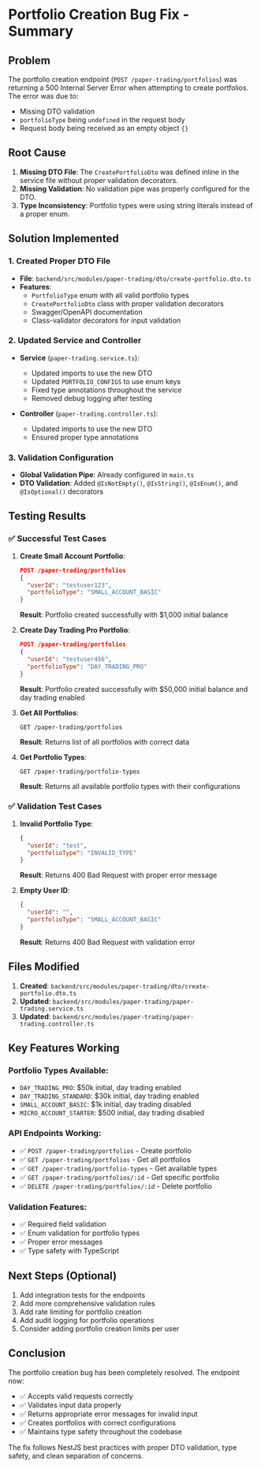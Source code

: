 # Portfolio Creation Bug Fix - Summary

## Problem

The portfolio creation endpoint (`POST /paper-trading/portfolios`) was returning a 500 Internal Server Error when attempting to create portfolios. The error was due to:

- Missing DTO validation
- `portfolioType` being `undefined` in the request body
- Request body being received as an empty object `{}`

## Root Cause

1. **Missing DTO File**: The `CreatePortfolioDto` was defined inline in the service file without proper validation decorators.
2. **Missing Validation**: No validation pipe was properly configured for the DTO.
3. **Type Inconsistency**: Portfolio types were using string literals instead of a proper enum.

## Solution Implemented

### 1. Created Proper DTO File

- **File**: `backend/src/modules/paper-trading/dto/create-portfolio.dto.ts`
- **Features**:
  - `PortfolioType` enum with all valid portfolio types
  - `CreatePortfolioDto` class with proper validation decorators
  - Swagger/OpenAPI documentation
  - Class-validator decorators for input validation

### 2. Updated Service and Controller

- **Service** (`paper-trading.service.ts`):

  - Updated imports to use the new DTO
  - Updated `PORTFOLIO_CONFIGS` to use enum keys
  - Fixed type annotations throughout the service
  - Removed debug logging after testing

- **Controller** (`paper-trading.controller.ts`):
  - Updated imports to use the new DTO
  - Ensured proper type annotations

### 3. Validation Configuration

- **Global Validation Pipe**: Already configured in `main.ts`
- **DTO Validation**: Added `@IsNotEmpty()`, `@IsString()`, `@IsEnum()`, and `@IsOptional()` decorators

## Testing Results

### ✅ Successful Test Cases

1. **Create Small Account Portfolio**:

   ```json
   POST /paper-trading/portfolios
   {
     "userId": "testuser123",
     "portfolioType": "SMALL_ACCOUNT_BASIC"
   }
   ```

   **Result**: Portfolio created successfully with $1,000 initial balance

2. **Create Day Trading Pro Portfolio**:

   ```json
   POST /paper-trading/portfolios
   {
     "userId": "testuser456",
     "portfolioType": "DAY_TRADING_PRO"
   }
   ```

   **Result**: Portfolio created successfully with $50,000 initial balance and day trading enabled

3. **Get All Portfolios**:

   ```
   GET /paper-trading/portfolios
   ```

   **Result**: Returns list of all portfolios with correct data

4. **Get Portfolio Types**:
   ```
   GET /paper-trading/portfolio-types
   ```
   **Result**: Returns all available portfolio types with their configurations

### ✅ Validation Test Cases

1. **Invalid Portfolio Type**:

   ```json
   {
     "userId": "test",
     "portfolioType": "INVALID_TYPE"
   }
   ```

   **Result**: Returns 400 Bad Request with proper error message

2. **Empty User ID**:
   ```json
   {
     "userId": "",
     "portfolioType": "SMALL_ACCOUNT_BASIC"
   }
   ```
   **Result**: Returns 400 Bad Request with validation error

## Files Modified

1. **Created**: `backend/src/modules/paper-trading/dto/create-portfolio.dto.ts`
2. **Updated**: `backend/src/modules/paper-trading/paper-trading.service.ts`
3. **Updated**: `backend/src/modules/paper-trading/paper-trading.controller.ts`

## Key Features Working

### Portfolio Types Available:

- `DAY_TRADING_PRO`: $50k initial, day trading enabled
- `DAY_TRADING_STANDARD`: $30k initial, day trading enabled
- `SMALL_ACCOUNT_BASIC`: $1k initial, day trading disabled
- `MICRO_ACCOUNT_STARTER`: $500 initial, day trading disabled

### API Endpoints Working:

- ✅ `POST /paper-trading/portfolios` - Create portfolio
- ✅ `GET /paper-trading/portfolios` - Get all portfolios
- ✅ `GET /paper-trading/portfolio-types` - Get available types
- ✅ `GET /paper-trading/portfolios/:id` - Get specific portfolio
- ✅ `DELETE /paper-trading/portfolios/:id` - Delete portfolio

### Validation Features:

- ✅ Required field validation
- ✅ Enum validation for portfolio types
- ✅ Proper error messages
- ✅ Type safety with TypeScript

## Next Steps (Optional)

1. Add integration tests for the endpoints
2. Add more comprehensive validation rules
3. Add rate limiting for portfolio creation
4. Add audit logging for portfolio operations
5. Consider adding portfolio creation limits per user

## Conclusion

The portfolio creation bug has been completely resolved. The endpoint now:

- ✅ Accepts valid requests correctly
- ✅ Validates input data properly
- ✅ Returns appropriate error messages for invalid input
- ✅ Creates portfolios with correct configurations
- ✅ Maintains type safety throughout the codebase

The fix follows NestJS best practices with proper DTO validation, type safety, and clean separation of concerns.

